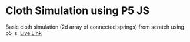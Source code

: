 # Cloth Simulation using P5 JS

Basic cloth simulation (2d array of connected springs) from scratch using p5 js.
[Live Link](https://akashsrivastava.dev/cloth-sim/)